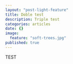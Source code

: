 ```yaml
---
layout: "post-light-feature"
title: Doble test
description: Triple test
categories: articles
date: {}
image: 
  feature: "soft-trees.jpg"
published: true
---
```


TEST
